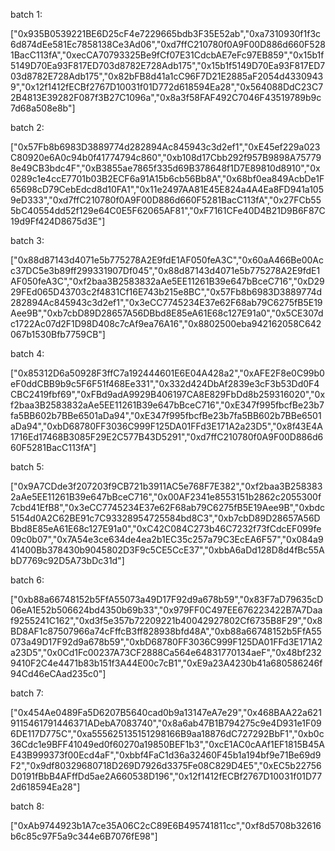 batch 1:

["0x935B0539221BE6D25cF4e7229665bdb3F35E52ab","0xa7310930f1f3c6d874dEe581Ec7858138Ce3Ad06","0xd7ffC210780f0A9F00D886d660F5281BacC113fA","0xecCA70793325Be9fCf07E31CdcbAE7eFc97EB859","0x15b1f5149D70Ea93F817ED703d8782E728Adb175","0x15b1f5149D70Ea93F817ED703d8782E728Adb175","0x82bFB8d41a1cC96F7D21E2885aF2054d43309439","0x12f1412fECBf2767D10031f01D772d618594Ea28","0x564088DdC23C72B4813E39282F087f3B27C1096a","0x8a3f58FAF492C7046F43519789b9c7d68a508e8b"]


batch 2:

["0x57Fb8b6983D3889774d282894Ac845943c3d2ef1","0xE45ef229a023C80920e6A0c94b0f41774794c860","0xb108d17Cbb292f957B9898A757798e49CB3bdc4F","0xB3855ae7865f335d69B378648f1D7E89810d8910","0x0289c1e4ccE7701b03B2ECF6a91A15b6cb56Bb8A","0x68bf0ea849AcbDe1F65698cD79CebEdcd8d10FA1","0x11e2497AA81E45E824a4A4Ea8FD941a1059eD333","0xd7ffC210780f0A9F00D886d660F5281BacC113fA","0x27FCb555bC40554dd52f129e64C0E5F62065AF81","0xF7161CFe40D4B21D9B6F87C19d9Ff424D8675d3E"]

batch 3:

["0x88d87143d4071e5b775278A2E9fdE1AF050feA3C","0x60aA466Be00Acc37DC5e3b89ff299331907Df045","0x88d87143d4071e5b775278A2E9fdE1AF050feA3C","0xf2baa3B2583832aAe5EE11261B39e647bBceC716","0xD2929FEd065D43703c2f4831Cf16E743b215e8BC","0x57Fb8b6983D3889774d282894Ac845943c3d2ef1","0x3eCC7745234E37e62F68ab79C6275fB5E19Aee9B","0xb7cbD89D28657A56DBbd8E85eA61E68c127E91a0","0x5CE307dc1722Ac07d2F1D98D408c7cAf9ea76A16","0x8802500eba942162058C642067b1530Bfb7759CB"]

batch 4:

["0x85312D6a50928F3ffC7a192444601E6E04A428a2","0xAFE2F8e0C99b0eF0ddCBB9b9c5F6F51f468Ee331","0x332d424DbAf2839e3cF3b53Dd0F4CBC2419fbf69","0xFBd9adA9929B406197CA8E829FbDd8b259316020","0xf2baa3B2583832aAe5EE11261B39e647bBceC716","0xE347f995fbcfBe23b7fa5BB602b7BBe6501aDa94","0xE347f995fbcfBe23b7fa5BB602b7BBe6501aDa94","0xbD68780FF3036C999F125DA01FFd3E171A2a23D5","0x8f43E4A1716Ed17468B3085F29E2C577B43D5291","0xd7ffC210780f0A9F00D886d660F5281BacC113fA"]

batch 5:

["0x9A7CDde3f207203f9CB721b3911AC5e768F7E382","0xf2baa3B2583832aAe5EE11261B39e647bBceC716","0x00AF2341e8553151b2862c2055300f7cbd41EfB8","0x3eCC7745234E37e62F68ab79C6275fB5E19Aee9B","0xbdc5154d0A2C62BE91c7C93328954725584bd8C3","0xb7cbD89D28657A56DBbd8E85eA61E68c127E91a0","0xC42C084C273b46C7232f73fCdcEF099fe09c0b07","0x7A54e3ce634de4ea2b1EC35c257a79C3EcEA6F57","0x084a941400Bb378430b9045802D3F9c5CE5CcE37","0xbbA6aDd128D8d4fBc55AbD7769c92D5A73bDc31d"]

batch 6:

["0xb88a66748152b5FfA55073a49D17F92d9a678b59","0x83F7aD79635cD06eA1E52b506624bd4350b69b33","0x979FF0C497EE676223422B7A7Daaf9255241C162","0xd3f5e357b72209221b40042927802Cf6735B8F29","0x8BD8AF1c87507966a74cFffcB3ff828938bfd48A","0xb88a66748152b5FfA55073a49D17F92d9a678b59","0xbD68780FF3036C999F125DA01FFd3E171A2a23D5","0x0Cd1Fc00237A73CF2888Ca564e64831770134aeF","0x48bf2329410F2C4e4471b83b151f3A44E00c7cB1","0xE9a23A4230b41a680586246f94Cd46eCAad235c0"]

batch 7:

["0x454Ae0489Fa5D6207B5640cad0b9a13147eA7e29","0x468BAA22a6219115461791446371ADebA7083740","0x8a6ab47B1B794275c9e4D931e1F096DE117D775C","0xa555625135151298166B9aa18876dC727292BbF1","0xb0c36Cdc1e9BFF41049ed0f60270a19850BEF1b3","0xcE1AC0cAAf1EF1815B45AE43B999373f00Ecd4aF","0xbbf4FaC1d36a32460F45b1a194bf9e71Be69d9F2","0x9df80329680718D269D7926d3375Fe08C829D4E5","0xEC5b22756D0191fBbB4AFffDd5ae2A660538D196","0x12f1412fECBf2767D10031f01D772d618594Ea28"]

batch 8:

["0xAb9744923b1A7ce35A06C2cC89E6B495741811cc","0xf8d5708b32616b6c85c97F5a9c344e6B7076fE98"]
